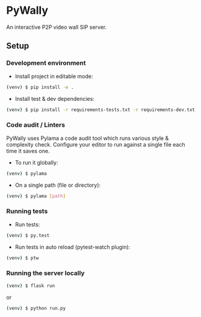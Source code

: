 # PyWally

An interactive P2P video wall SIP server.

## Setup

### Development environment

- Install project in editable mode:
```bash
(venv) $ pip install -e .
```

- Install test & dev dependencies:
```bash
(venv) $ pip install -r requirements-tests.txt -r requirements-dev.txt
```

### Code audit / Linters

PyWally uses Pylama a code audit tool which runs various style & complexity check. Configure your editor to run against a single file each time it saves one.

- To run it globally:
```bash
(venv) $ pylama
```

- On a single path (file or directory):
```bash
(venv) $ pylama [path]
```

### Running tests

- Run tests:
```bash
(venv) $ py.test
```

- Run tests in auto reload (pytest-watch plugin):
```bash
(venv) $ ptw
```

### Running the server locally

```bash
(venv) $ flask run
```
or
```bash
(venv) $ python run.py
```
